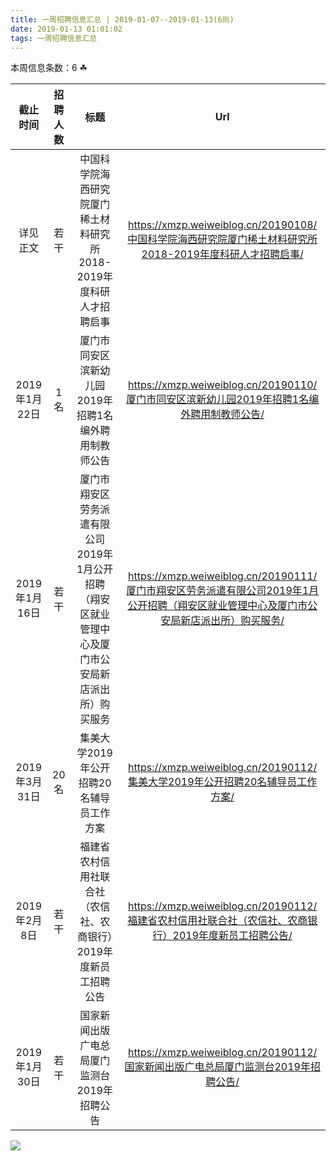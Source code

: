 ```yaml
---
title: 一周招聘信息汇总 | 2019-01-07--2019-01-13(6则)
date: 2019-01-13 01:01:02
tags: 一周招聘信息汇总
---
```

本周信息条数：6   ☘ 
<!-- more -->

| 截止时间 | 招聘人数 | 标题 | Url |
| :-: | :-: | :-: | :-: |
| 详见正文 | 若干 | 中国科学院海西研究院厦门稀土材料研究所2018-2019年度科研人才招聘启事|https://xmzp.weiweiblog.cn/20190108/中国科学院海西研究院厦门稀土材料研究所2018-2019年度科研人才招聘启事/ |
| 2019年1月22日 | 1名 | 厦门市同安区滨新幼儿园2019年招聘1名编外聘用制教师公告|https://xmzp.weiweiblog.cn/20190110/厦门市同安区滨新幼儿园2019年招聘1名编外聘用制教师公告/ |
| 2019年1月16日 | 若干 | 厦门市翔安区劳务派遣有限公司2019年1月公开招聘（翔安区就业管理中心及厦门市公安局新店派出所）购买服务|https://xmzp.weiweiblog.cn/20190111/厦门市翔安区劳务派遣有限公司2019年1月公开招聘（翔安区就业管理中心及厦门市公安局新店派出所）购买服务/ |
| 2019年3月31日 | 20名 | 集美大学2019年公开招聘20名辅导员工作方案|https://xmzp.weiweiblog.cn/20190112/集美大学2019年公开招聘20名辅导员工作方案/ |
| 2019年2月8日 | 若干 | 福建省农村信用社联合社（农信社、农商银行）2019年度新员工招聘公告|https://xmzp.weiweiblog.cn/20190112/福建省农村信用社联合社（农信社、农商银行）2019年度新员工招聘公告/ |
| 2019年1月30日 | 若干 | 国家新闻出版广电总局厦门监测台2019年招聘公告|https://xmzp.weiweiblog.cn/20190112/国家新闻出版广电总局厦门监测台2019年招聘公告/ |
![](https://cdn.weiweiblog.cn/20181015134814.png)